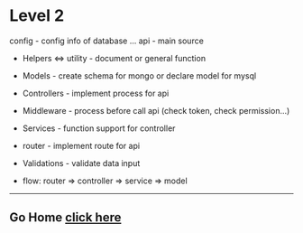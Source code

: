 # Level 2

config - config info of database ...
api - main source

- Helpers <=> utility - document or general function
- Models - create schema for mongo or declare model for mysql
- Controllers - implement process for api
- Middleware - process before call api (check token, check permission...)
- Services - function support for controller
- router - implement route for api
- Validations - validate data input

- flow: router => controller => service => model

---

## Go Home [click here](/README)
